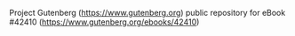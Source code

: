 Project Gutenberg (https://www.gutenberg.org) public repository for eBook #42410 (https://www.gutenberg.org/ebooks/42410)

